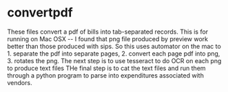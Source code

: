 # convertpdf
These files convert a pdf of bills into tab-separated records.
This is for running on Mac OSX -- I found that png file produced by preview work better than those produced with sips.
So this uses automator on the mac to 1. separate the pdf into separate pages, 2. convert each page pdf into png,
3. rotates the png.
The next step is to use tesseract to do OCR on each png to produce text files
THe final step is to cat the text files and run them through a python program to parse into expenditures
associated with vendors.
